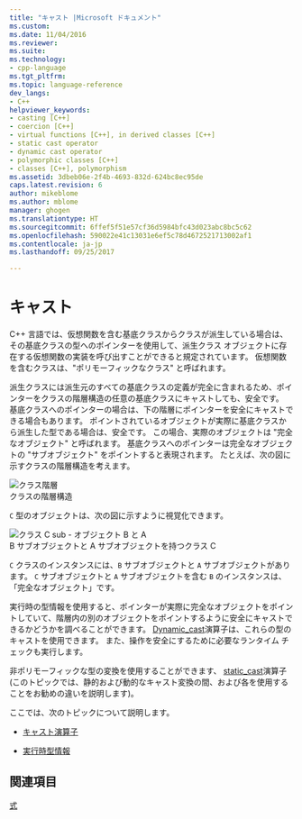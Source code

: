 ```yaml
---
title: "キャスト |Microsoft ドキュメント"
ms.custom: 
ms.date: 11/04/2016
ms.reviewer: 
ms.suite: 
ms.technology:
- cpp-language
ms.tgt_pltfrm: 
ms.topic: language-reference
dev_langs:
- C++
helpviewer_keywords:
- casting [C++]
- coercion [C++]
- virtual functions [C++], in derived classes [C++]
- static cast operator
- dynamic cast operator
- polymorphic classes [C++]
- classes [C++], polymorphism
ms.assetid: 3dbeb06e-2f4b-4693-832d-624bc8ec95de
caps.latest.revision: 6
author: mikeblome
ms.author: mblome
manager: ghogen
ms.translationtype: HT
ms.sourcegitcommit: 6ffef5f51e57cf36d5984bfc43d023abc8bc5c62
ms.openlocfilehash: 590022e41c13031e6ef5c78d4672521713002af1
ms.contentlocale: ja-jp
ms.lasthandoff: 09/25/2017

---
```

# <a name="casting"></a>キャスト
C++ 言語では、仮想関数を含む基底クラスからクラスが派生している場合は、その基底クラスの型へのポインターを使用して、派生クラス オブジェクトに存在する仮想関数の実装を呼び出すことができると規定されています。 仮想関数を含むクラスは、"ポリモーフィックなクラス" と呼ばれます。  
  
 派生クラスには派生元のすべての基底クラスの定義が完全に含まれるため、ポインターをクラスの階層構造の任意の基底クラスにキャストしても、安全です。 基底クラスへのポインターの場合は、下の階層にポインターを安全にキャストできる場合もあります。 ポイントされているオブジェクトが実際に基底クラスから派生した型である場合は、安全です。 この場合、実際のオブジェクトは "完全なオブジェクト" と呼ばれます。 基底クラスへのポインターは完全なオブジェクトの "サブオブジェクト" をポイントすると表現されます。 たとえば、次の図に示すクラスの階層構造を考えます。  
  
 ![クラス階層](../cpp/media/vc38zz1.gif "vc38ZZ1")  
クラスの階層構造  
  
 `C` 型のオブジェクトは、次の図に示すように視覚化できます。  
  
 ![クラス C sub &#45; オブジェクト B と A](../cpp/media/vc38zz2.gif "vc38ZZ2")  
B サブオブジェクトと A サブオブジェクトを持つクラス C  
  
 `C` クラスのインスタンスには、`B` サブオブジェクトと `A` サブオブジェクトがあります。 `C` サブオブジェクトと `A` サブオブジェクトを含む `B` のインスタンスは、「完全なオブジェクト」です。  
  
 実行時の型情報を使用すると、ポインターが実際に完全なオブジェクトをポイントしていて、階層内の別のオブジェクトをポイントするように安全にキャストできるかどうかを調べることができます。 [Dynamic_cast](../cpp/dynamic-cast-operator.md)演算子は、これらの型のキャストを使用できます。 また、操作を安全にするために必要なランタイム チェックも実行します。  
  
 非ポリモーフィックな型の変換を使用することができます、 [static_cast](../cpp/static-cast-operator.md)演算子 (このトピックでは、静的および動的なキャスト変換の間、および各を使用することをお勧めの違いを説明します)。  
  
 ここでは、次のトピックについて説明します。  
  
-   [キャスト演算子](../cpp/casting-operators.md)  
  
-   [実行時型情報](../cpp/run-time-type-information.md)  
  
## <a name="see-also"></a>関連項目  
 [式](../cpp/expressions-cpp.md)
